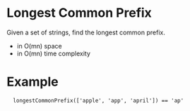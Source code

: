 # Longest Common Prefix

Given a set of strings, find the longest common prefix.

- in O(mn) space
- in O(mn) time complexity

# Example

```
  longestCommonPrefix(['apple', 'app', 'april']) == 'ap'
```
